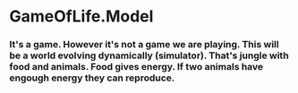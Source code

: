 # GameOfLife.Model

### It's a game. However it's not a game we are playing. This will be a world evolving dynamically (simulator). That's jungle with food and animals. Food gives energy. If two animals have engough energy they can reproduce. ###
